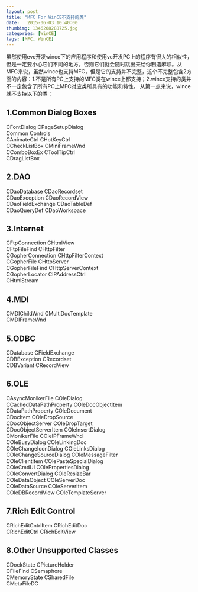 ```yaml
---
layout: post
title: "MFC For WinCE不支持的类"
date:   2015-06-03 10:40:00 
thumbimg: 1346208288725.jpg
categories: [WinCE]
tags: [MFC, WinCE]
---
```


<p>虽然使用evc开发wince下的应用程序和使用vc开发PC上的程序有很大的相&#20284;性，但是一定要小心它们不同的地方，否则它们就会随时跳出来给你制造麻烦。从MFC来说，虽然wince也支持MFC，但是它的支持并不完整，这个不完整包含2方面的内容：1.不是所有PC上支持的MFC类在wince上都支持；2.wince支持的类并不一定包含了所有PC上MFC对应类所具有的功能和特性。 
       从第一点来说，wince就不支持以下的类：</p>

## 1.Common Dialog Boxes  
</strong>CFontDialog CPageSetupDialog  
Common Controls    
CAnimateCtrl CHotKeyCtrl  
CCheckListBox CMiniFrameWnd  
CComboBoxEx CToolTipCtrl  
CDragListBox     

## 2.DAO  
CDaoDatabase CDaoRecordset  
CDaoException CDaoRecordView  
CDaoFieldExchange CDaoTableDef  
CDaoQueryDef CDaoWorkspace  

## 3.Internet   
CFtpConnection CHtmlView  
CFtpFileFind CHttpFilter  
CGopherConnection CHttpFilterContext  
CGopherFile CHttpServer  
CGopherFileFind CHttpServerContext  
CGopherLocator CIPAddressCtrl  
CHtmlStream     

## 4.MDI   
CMDIChildWnd CMultiDocTemplate  
CMDIFrameWnd     

## 5.ODBC  
CDatabase CFieldExchange  
CDBException CRecordset  
CDBVariant CRecordView  

## 6.OLE  
CAsyncMonikerFile COleDialog  
CCachedDataPathProperty COleDocObjectItem  
CDataPathProperty COleDocument  
CDocItem COleDropSource  
CDocObjectServer COleDropTarget  
CDocObjectServerItem COleInsertDialog  
CMonikerFile COleIPFrameWnd  
COleBusyDialog COleLinkingDoc  
COleChangeIconDialog COleLinksDialog  
COleChangeSourceDialog COleMessageFilter  
COleClientItem COlePasteSpecialDialog  
COleCmdUI COlePropertiesDialog  
COleConvertDialog COleResizeBar  
COleDataObject COleServerDoc  
COleDataSource COleServerItem  
COleDBRecordView COleTemplateServer  

## 7.Rich Edit Control  
CRichEditCntrlItem CRichEditDoc  
CRichEditCtrl CRichEditView  

## 8.Other Unsupported Classes  
CDockState CPictureHolder  
CFileFind CSemaphore  
CMemoryState CSharedFile  
CMetaFileDC   

